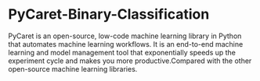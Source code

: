 # PyCaret-Binary-Classification
PyCaret is an open-source, low-code machine learning library in Python that automates machine learning workflows. It is an end-to-end machine learning and model management tool that exponentially speeds up the experiment cycle and makes you more productive.Compared with the other open-source machine learning libraries.
